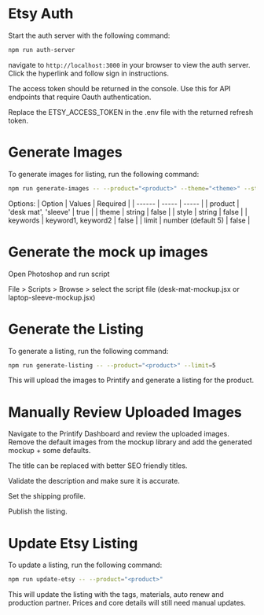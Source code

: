 # Etsy Auth

Start the auth server with the following command:

```bash
npm run auth-server
```

navigate to `http://localhost:3000` in your browser to view the auth server. Click the hyperlink and follow sign in instructions.

The access token should be returned in the console. Use this for API endpoints that require Oauth authentication.

Replace the ETSY_ACCESS_TOKEN in the .env file with the returned refresh token.

# Generate Images

To generate images for listing, run the following command:

```bash
npm run generate-images -- --product="<product>" --theme="<theme>" --style="<style>" --keywords="<keyword1, keyword2>" --limit=5
```

Options:
| Option | Values | Required |
| ------ | ----- | ----- |
| product | 'desk mat', 'sleeve' | true |
| theme | string | false |
| style | string | false |
| keywords | keyword1, keyword2 | false |
| limit | number (default 5) | false |

# Generate the mock up images

Open Photoshop and run script

File > Scripts > Browse > select the script file (desk-mat-mockup.jsx or laptop-sleeve-mockup.jsx)


# Generate the Listing
To generate a listing, run the following command:

```bash
npm run generate-listing -- --product="<product>" --limit=5
```

This will upload the images to Printify and generate a listing for the product.

# Manually Review Uploaded Images
Navigate to the Printify Dashboard and review the uploaded images. Remove the default images from the mockup library and add the generated mockup + some defaults.

The title can be replaced with better SEO friendly titles.

Validate the description and make sure it is accurate.

Set the shipping profile.

Publish the listing.

# Update Etsy Listing
To update a listing, run the following command:

```bash
npm run update-etsy -- --product="<product>"
```

This will update the listing with the tags, materials, auto renew and production partner. Prices and core details will still need manual updates.